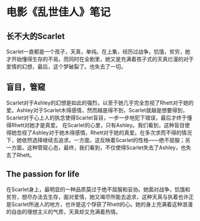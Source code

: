 # 电影《乱世佳人》笔记

## 长不大的Scarlet
Scarlet一直都是一个孩子，天真，单纯。在上集，经历过战争，饥饿，贫穷，她才开始懂得生存的不易。而同时在全剧里，她又是充满着孩子式的天真烂漫的对于爱情的幻想，最后，这个梦破裂了。也失去了一切。

## 盲目，管窥
Scarlet对于Ashley的幻想是如此的强烈，以至于她几乎完全忽视了Rhett对于她的爱。Ashley对于Scarlet木得感情，然而越是得不到，Scarlet就越是想要得到，Scarlet对于心上人的执念使得Scarlet盲目，一步一步地犯下错误，最后才终于懂得Rhett对她才是真爱。
在Scarlet的心里，只有Ashley。我们看到，这种盲目使得她忽视了Ashley对于她木得感情，Rhett对于她的真爱。在多次求而不得的情况下，她依然选择继续去追求。一方面，这反映着Scarlet的性格——绝不屈服；另一方面，这种管窥心态，最终，我们看到，不仅使得Scarlet失去了Ashley，也失去了Rhett。

## The passion for life
在Scarlet身上，最明显的一种品质莫过于绝不屈服和妥协。她面对战争，饥饿和贫穷，想尽办法去生存，面对爱情，她又竭尽所能去追求，这种天真与执着也许正是Scarlet所迷人的地方，也许是这个俘获了Rhett的心。她的身上充满着这种浪漫的自由的理想主义的气质，天真却又充满着热情。